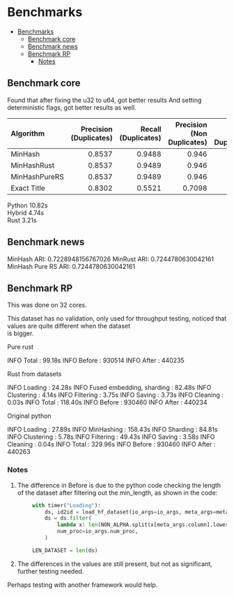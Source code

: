 # Benchmarks

- [Benchmarks](#benchmarks)
  - [Benchmark core](#benchmark-core)
  - [Benchmark news](#benchmark-news)
  - [Benchmark RP](#benchmark-rp)
    - [Notes](#notes)

## Benchmark core

Found that after fixing the u32 to u64, got better results
And setting deterministic flags, got better results as well.

| Algorithm     |   Precision (Duplicates) |   Recall (Duplicates) |   Precision (Non Duplicates) |   Recall (Non Duplicates) |   Macro F1 score |   Accuracy | Time   |
|:--------------|-------------------------:|----------------------:|-----------------------------:|--------------------------:|-----------------:|-----------:|:-------|
| MinHash       |                   0.8537 |                0.9488 |                       0.946  |                    0.8463 |           0.8961 |     0.8197 | 11.39s |
| MinHashRust   |                   0.8537 |                0.9489 |                       0.946  |                    0.8464 |           0.8961 |     0.8197 | 5.67s  |
| MinHashPureRS |                   0.8537 |                0.9489 |                       0.946  |                    0.8463 |           0.8961 |     0.8197 | 3.22s  |
| Exact Title   |                   0.8302 |                0.5521 |                       0.7098 |                    0.9065 |           0.77   |     0.7456 | -      |

Python 10.82s  
Hybrid 4.74s  
Rust 3.21s  

## Benchmark news

MinHash ARI: 0.7228948156767026
MinRust ARI: 0.7244780630042161
MinHash Pure RS ARI: 0.7244780630042161

## Benchmark RP

This was done on 32 cores. 

This dataset has no validation, only used for throughput testing, noticed that values are quite different when the dataset  
is bigger.

Pure rust

INFO     Total                           : 99.18s
INFO     Before                          : 930514
INFO     After                           : 440235

Rust from datasets  

INFO     Loading                         : 24.28s
INFO     Fused embedding, sharding       : 82.48s
INFO     Clustering                      : 4.14s
INFO     Filtering                       : 3.75s
INFO     Saving                          : 3.73s
INFO     Cleaning                        : 0.03s
INFO     Total                           : 118.40s
INFO     Before                          : 930460
INFO     After                           : 440234

Original python  

INFO     Loading                         : 27.89s
INFO     MinHashing                      : 158.43s
INFO     Sharding                        : 84.81s
INFO     Clustering                      : 5.78s
INFO     Filtering                       : 49.43s
INFO     Saving                          : 3.58s
INFO     Cleaning                        : 0.04s 
INFO     Total                           : 329.96s
INFO     Before                          : 930460
INFO     After                           : 440263

### Notes

1. The difference in Before is due to the python code checking the length of the dataset after filtering out the min_length, as shown in the code:
```python
        with timer("Loading"):
            ds, id2id = load_hf_dataset(io_args=io_args, meta_args=meta_args)
            ds = ds.filter(
                lambda x: len(NON_ALPHA.split(x[meta_args.column].lower())) >= minhash_args.min_length,
                num_proc=io_args.num_proc,
            )

        LEN_DATASET = len(ds)
```

2. The differences in the values are still present, but not as significant, further testing needed.

Perhaps testing with another framework would help.

